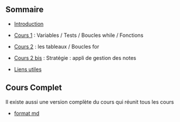 ## Sommaire

- [Introduction](00_intro.md)

- [Cours 1](01_cours1.md) : Variables / Tests / Boucles while / Fonctions

- [Cours 2](02_cours2.md) : les tableaux / Boucles for
- [Cours 2 bis](03_cours3.md) : Stratégie : appli de gestion des notes 


- [Liens utiles](98_liens.md)


## Cours Complet

Il existe aussi une version complète du cours qui réunit tous les cours
- [format md](cours.md)
